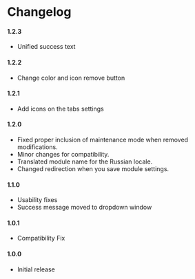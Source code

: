 # Changelog

#### 1.2.3
* Unified success text

#### 1.2.2
* Change color and icon remove button

#### 1.2.1
* Add icons on the tabs settings

#### 1.2.0
* Fixed proper inclusion of maintenance mode when removed modifications.
* Minor changes for compatibility.
* Translated module name for the Russian locale.
* Changed redirection when you save module settings.

#### 1.1.0
* Usability fixes
* Success message moved to dropdown window

#### 1.0.1
* Compatibility Fix

#### 1.0.0
* Initial release
